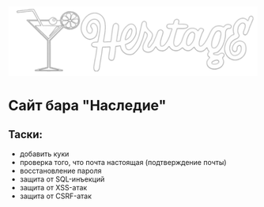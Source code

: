 ![Heritage Bar](/img/logo_negate.png)
# Сайт бара "Наследие"

## Таски:
* добавить куки
* проверка того, что почта настоящая (подтверждение почты)
* восстановление пароля
* защита от SQL-инъекций
* защита от XSS-атак
* защита от CSRF-атак